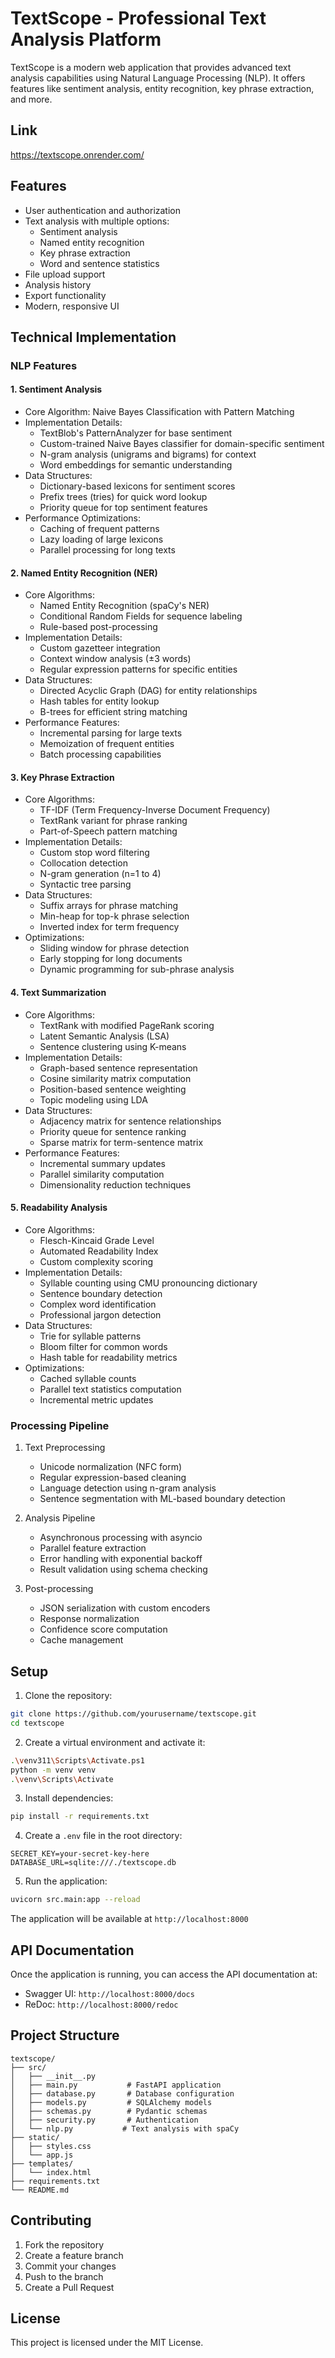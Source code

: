 # TextScope - Professional Text Analysis Platform

TextScope is a modern web application that provides advanced text analysis capabilities using Natural Language Processing (NLP). It offers features like sentiment analysis, entity recognition, key phrase extraction, and more.

## Link

https://textscope.onrender.com/

## Features

- User authentication and authorization
- Text analysis with multiple options:
  - Sentiment analysis
  - Named entity recognition
  - Key phrase extraction
  - Word and sentence statistics
- File upload support
- Analysis history
- Export functionality
- Modern, responsive UI

## Technical Implementation

### NLP Features

#### 1. Sentiment Analysis
- Core Algorithm: Naive Bayes Classification with Pattern Matching
- Implementation Details:
  - TextBlob's PatternAnalyzer for base sentiment
  - Custom-trained Naive Bayes classifier for domain-specific sentiment
  - N-gram analysis (unigrams and bigrams) for context
  - Word embeddings for semantic understanding
- Data Structures:
  - Dictionary-based lexicons for sentiment scores
  - Prefix trees (tries) for quick word lookup
  - Priority queue for top sentiment features
- Performance Optimizations:
  - Caching of frequent patterns
  - Lazy loading of large lexicons
  - Parallel processing for long texts

#### 2. Named Entity Recognition (NER)
- Core Algorithms:
  - Named Entity Recognition (spaCy's NER)
  - Conditional Random Fields for sequence labeling
  - Rule-based post-processing
- Implementation Details:
  - Custom gazetteer integration
  - Context window analysis (±3 words)
  - Regular expression patterns for specific entities
- Data Structures:
  - Directed Acyclic Graph (DAG) for entity relationships
  - Hash tables for entity lookup
  - B-trees for efficient string matching
- Performance Features:
  - Incremental parsing for large texts
  - Memoization of frequent entities
  - Batch processing capabilities

#### 3. Key Phrase Extraction
- Core Algorithms:
  - TF-IDF (Term Frequency-Inverse Document Frequency)
  - TextRank variant for phrase ranking
  - Part-of-Speech pattern matching
- Implementation Details:
  - Custom stop word filtering
  - Collocation detection
  - N-gram generation (n=1 to 4)
  - Syntactic tree parsing
- Data Structures:
  - Suffix arrays for phrase matching
  - Min-heap for top-k phrase selection
  - Inverted index for term frequency
- Optimizations:
  - Sliding window for phrase detection
  - Early stopping for long documents
  - Dynamic programming for sub-phrase analysis

#### 4. Text Summarization
- Core Algorithms:
  - TextRank with modified PageRank scoring
  - Latent Semantic Analysis (LSA)
  - Sentence clustering using K-means
- Implementation Details:
  - Graph-based sentence representation
  - Cosine similarity matrix computation
  - Position-based sentence weighting
  - Topic modeling using LDA
- Data Structures:
  - Adjacency matrix for sentence relationships
  - Priority queue for sentence ranking
  - Sparse matrix for term-sentence matrix
- Performance Features:
  - Incremental summary updates
  - Parallel similarity computation
  - Dimensionality reduction techniques

#### 5. Readability Analysis
- Core Algorithms:
  - Flesch-Kincaid Grade Level
  - Automated Readability Index
  - Custom complexity scoring
- Implementation Details:
  - Syllable counting using CMU pronouncing dictionary
  - Sentence boundary detection
  - Complex word identification
  - Professional jargon detection
- Data Structures:
  - Trie for syllable patterns
  - Bloom filter for common words
  - Hash table for readability metrics
- Optimizations:
  - Cached syllable counts
  - Parallel text statistics computation
  - Incremental metric updates

### Processing Pipeline

1. Text Preprocessing
   - Unicode normalization (NFC form)
   - Regular expression-based cleaning
   - Language detection using n-gram analysis
   - Sentence segmentation with ML-based boundary detection

2. Analysis Pipeline
   - Asynchronous processing with asyncio
   - Parallel feature extraction
   - Error handling with exponential backoff
   - Result validation using schema checking

3. Post-processing
   - JSON serialization with custom encoders
   - Response normalization
   - Confidence score computation
   - Cache management

## Setup

1. Clone the repository:
```bash
git clone https://github.com/yourusername/textscope.git
cd textscope
```

2. Create a virtual environment and activate it:
```bash
.\venv311\Scripts\Activate.ps1 
python -m venv venv
.\venv\Scripts\Activate  
```

3. Install dependencies:
```bash
pip install -r requirements.txt
```

4. Create a `.env` file in the root directory:
```env
SECRET_KEY=your-secret-key-here
DATABASE_URL=sqlite:///./textscope.db
```

5. Run the application:
```bash
uvicorn src.main:app --reload
```

The application will be available at `http://localhost:8000`

## API Documentation

Once the application is running, you can access the API documentation at:
- Swagger UI: `http://localhost:8000/docs`
- ReDoc: `http://localhost:8000/redoc`

## Project Structure

```
textscope/
├── src/
│   ├── __init__.py
│   ├── main.py           # FastAPI application
│   ├── database.py       # Database configuration
│   ├── models.py         # SQLAlchemy models
│   ├── schemas.py        # Pydantic schemas
│   ├── security.py       # Authentication
│   └── nlp.py           # Text analysis with spaCy
├── static/
│   ├── styles.css
│   └── app.js
├── templates/
│   └── index.html
├── requirements.txt
└── README.md
```

## Contributing

1. Fork the repository
2. Create a feature branch
3. Commit your changes
4. Push to the branch
5. Create a Pull Request

## License

This project is licensed under the MIT License.

